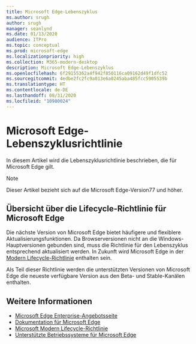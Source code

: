 ```yaml
---
title: Microsoft Edge-Lebenszyklus
ms.author: srugh
author: srugh
manager: seanlynd
ms.date: 01/13/2020
audience: ITPro
ms.topic: conceptual
ms.prod: microsoft-edge
ms.localizationpriority: high
ms.collection: M365-modern-desktop
description: Microsoft Edge-Lebenszyklus
ms.openlocfilehash: 6f29155362a4f942f850116ca09162d49f1dfc52
ms.sourcegitcommit: 4edbe2fc2fc9a013e6a0245aba485fcc5905539b
ms.translationtype: HT
ms.contentlocale: de-DE
ms.lasthandoff: 08/31/2020
ms.locfileid: "10980024"
---
```

# Microsoft Edge-Lebenszyklusrichtlinie

In diesem Artikel wird die Lebenszyklusrichtlinie beschrieben, die für Microsoft Edge gilt.

> [!NOTE]
> Dieser Artikel bezieht sich auf die Microsoft Edge-Version77 und höher.

## Übersicht über die Lifecycle-Richtlinie für Microsoft Edge

Die nächste Version von Microsoft Edge bietet häufigere und flexiblere Aktualisierungsfunktionen. Da Browserversionen nicht an die Windows-Hauptversionen gebunden sind, muss die Richtlinie für den Lebenszyklus entsprechend aktualisiert werden. In Zukunft wird Microsoft Edge in der [Modern Lifecycle-Richtlinie](https://support.microsoft.com/help/30881/modern-lifecycle-policy) enthalten sein.

Als Teil dieser Richtlinie werden die unterstützten Versionen von Microsoft Edge die neueste verfügbare Version aus den Beta- und Stable-Kanälen enthalten.

## Weitere Informationen

- [Microsoft Edge Enterprise-Angebotsseite](https://aka.ms/EdgeEnterprise)
- [Dokumentation für Microsoft Edge](https://docs.microsoft.com/DeployEdge/)
- [Microsoft Modern Lifecycle-Richtlinie](https://support.microsoft.com/help/30881/modern-lifecycle-policy)
- [Unterstützte Betriebssysteme für Microsoft Edge](https://docs.microsoft.com/DeployEdge/microsoft-edge-supported-operating-systems)
